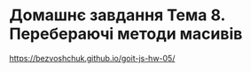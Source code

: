 # Домашнє завдання Тема 8. Перебераючі методи масивів

https://bezvoshchuk.github.io/goit-js-hw-05/
